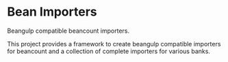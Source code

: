 # Bean Importers
Beangulp compatible beancount importers. 

This project provides a framework to create beangulp compatible importers for beancount and a collection of complete importers for various banks.

